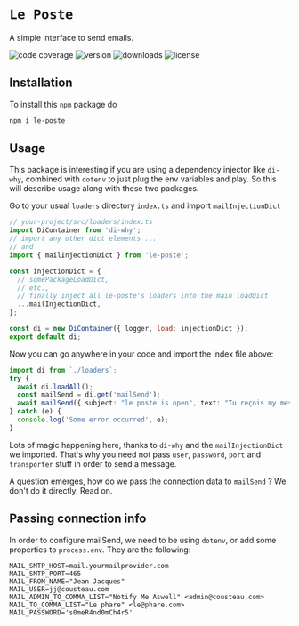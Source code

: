 # `Le Poste`

A simple interface to send emails.

![code coverage](https://img.shields.io/codecov/c/github/gbili/le-poste.svg)
![version](https://img.shields.io/npm/v/le-poste.svg)
![downloads](https://img.shields.io/npm/dm/le-poste.svg)
![license](https://img.shields.io/npm/l/le-poste.svg)

## Installation

To install this `npm` package do

```sh
npm i le-poste
```

## Usage

This package is interesting if you are using a dependency injector like `di-why`, combined with `dotenv` to just plug the env variables and play. So this will describe usage along with these two packages.

Go to your usual `loaders` directory `index.ts` and import `mailInjectionDict`

```js
// your-project/src/loaders/index.ts
import DiContainer from 'di-why';
// import any other dict elements ...
// and
import { mailInjectionDict } from 'le-poste';

const injectionDict = {
  // somePackageLoadDict,
  // etc.,
  // finally inject all le-poste's loaders into the main loadDict
  ...mailInjectionDict,
};

const di = new DiContainer({ logger, load: injectionDict });
export default di;
```

Now you can go anywhere in your code and import the index file above:

```ts
import di from `./loaders`;
try {
  await di.loadAll();
  const mailSend = di.get('mailSend');
  await mailSend({ subject: "le poste is open", text: "Tu reçois my message" });
} catch (e) {
  console.log('Some error occurred', e);
}
```

Lots of magic happening here, thanks to `di-why` and the `mailInjectionDict` we imported. That's why you need not pass `user`, `password`, `port` and `transporter` stuff in order to send a message.

A question emerges, how do we pass the connection data to `mailSend` ? We don't do it directly. Read on.

## Passing connection info

In order to configure mailSend, we need to be using `dotenv`, or add some properties to `process.env`. They are the following:

```env
MAIL_SMTP_HOST=mail.yourmailprovider.com
MAIL_SMTP_PORT=465
MAIL_FROM_NAME="Jean Jacques"
MAIL_USER=jj@cousteau.com
MAIL_ADMIN_TO_COMMA_LIST="Notify Me Aswell" <admin@cousteau.com>
MAIL_TO_COMMA_LIST="Le phare" <le@phare.com>
MAIL_PASSWORD='s0meR4nd0mCh4r5'
```

